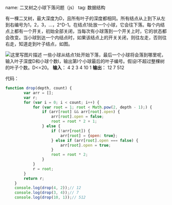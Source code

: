 name: 二叉树之小球下落问题（js）
tag: 数据结构



有一棵二叉树，最大深度为D，且所有叶子的深度都相同。所有结点从上到下从左到右编号为1，2，3，...，2^D-1。在结点1处放一个小球，它会往下落。每个内结点上都有一个开关，初始全部关闭，当每次有小球落到一个开关上时，它的状态都会改变。当小球到达一个内结点时，如果该结点上的开关关闭，则往左走，否则往右走，知道走到叶子结点，如图。

![这里写图片描述](http://img.blog.csdn.net/20170611122915740?watermark/2/text/aHR0cDovL2Jsb2cuY3Nkbi5uZXQvYmx1ZWJsdWVza3lodWE=/font/5a6L5L2T/fontsize/400/fill/I0JBQkFCMA==/dissolve/70/gravity/SouthEast)
一些小球从结点1处开始下落，最后一个小球将会落到哪里呢，输入叶子深度D和小球个数I，输出第I个小球最后的叶子编号。假设I不超过整棵树的叶子个数。D<=20。
**输入**：
4 2
3 4
10 1
**输出**：
12
7
512
		
代码：

```javascript
function drop(depth, count) {
        var arr = [];
        var r;
        for (var i = 0; i < count; i++) {
            for (var root = 1; root < Math.pow(2, depth - 1);) {
                if (arr[root] && arr[root].open) {
                    arr[root].open = false;
                    root = root * 2 + 1;
                } else {
                    if (!arr[root]) {
                        arr[root] = {open: true};
                    } else if (arr[root].open === false) {
                        arr[root].open = true;
                    }
                    root = root * 2;
                }
            }
            r = root;
        }
        return r;
    }
    console.log(drop(4, 2));// 12
    console.log(drop(3, 4));// 7
    console.log(drop(10, 1));// 512
```
